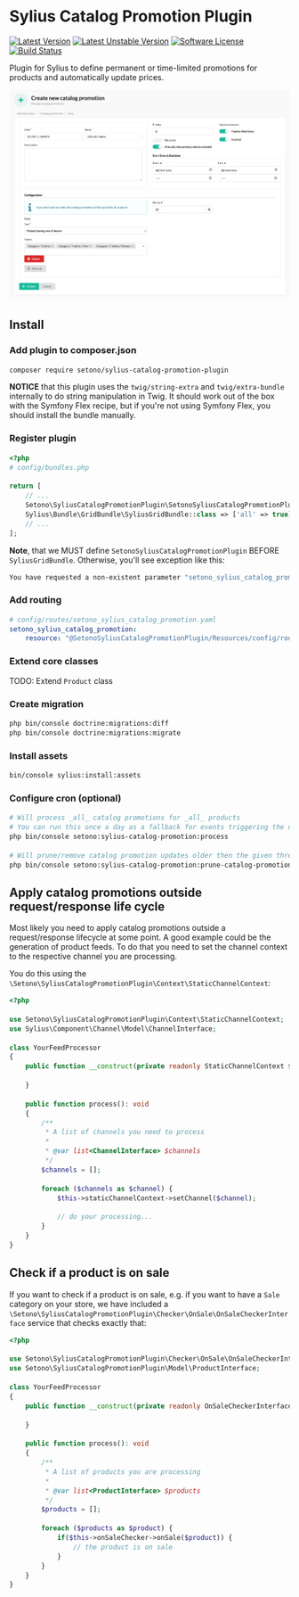 # Sylius Catalog Promotion Plugin

[![Latest Version][ico-version]][link-packagist]
[![Latest Unstable Version][ico-unstable-version]][link-packagist]
[![Software License][ico-license]](LICENSE)
[![Build Status][ico-github-actions]][link-github-actions]

Plugin for Sylius to define permanent or time-limited promotions for products and automatically update prices.

![Screenshot showing catalog promotions admin page](docs/admin-create.png)

## Install

### Add plugin to composer.json

```bash
composer require setono/sylius-catalog-promotion-plugin
```

**NOTICE** that this plugin uses the `twig/string-extra` and `twig/extra-bundle` internally to do string manipulation in Twig.
It should work out of the box with the Symfony Flex recipe, but if you're not using Symfony Flex, you should install the bundle manually.

### Register plugin

```php
<?php
# config/bundles.php

return [
    // ...
    Setono\SyliusCatalogPromotionPlugin\SetonoSyliusCatalogPromotionPlugin::class => ['all' => true],
    Sylius\Bundle\GridBundle\SyliusGridBundle::class => ['all' => true],
    // ...
];

```

**Note**, that we MUST define `SetonoSyliusCatalogPromotionPlugin` BEFORE `SyliusGridBundle`.
Otherwise, you'll see exception like this:

```bash
You have requested a non-existent parameter "setono_sylius_catalog_promotion.model.catalog_promotion.class".  
```

### Add routing

```yaml
# config/routes/setono_sylius_catalog_promotion.yaml
setono_sylius_catalog_promotion:
    resource: "@SetonoSyliusCatalogPromotionPlugin/Resources/config/routes.yaml"
```

### Extend core classes

TODO: Extend `Product` class

### Create migration

```bash
php bin/console doctrine:migrations:diff
php bin/console doctrine:migrations:migrate
```

### Install assets

```bash
bin/console sylius:install:assets
```

### Configure cron (optional)

```bash
# Will process _all_ catalog promotions for _all_ products
# You can run this once a day as a fallback for events triggering the update process
php bin/console setono:sylius-catalog-promotion:process

# Will prune/remove catalog promotion updates older then the given threshold
php bin/console setono:sylius-catalog-promotion:prune-catalog-promotion-updates
```

## Apply catalog promotions outside request/response life cycle
Most likely you need to apply catalog promotions outside a request/response lifecycle at some point. A good example could
be the generation of product feeds. To do that you need to set the channel context to the respective channel you are processing.

You do this using the `\Setono\SyliusCatalogPromotionPlugin\Context\StaticChannelContext`:

```php
<?php

use Setono\SyliusCatalogPromotionPlugin\Context\StaticChannelContext;
use Sylius\Component\Channel\Model\ChannelInterface;

class YourFeedProcessor
{
    public function __construct(private readonly StaticChannelContext $staticChannelContext) {
    
    }
    
    public function process(): void
    {
        /**
         * A list of channels you need to process
         * 
         * @var list<ChannelInterface> $channels 
         */
        $channels = [];
        
        foreach ($channels as $channel) {
            $this->staticChannelContext->setChannel($channel);
            
            // do your processing...
        }
    }
}
```

## Check if a product is on sale
If you want to check if a product is on sale, e.g. if you want to have a `Sale` category on your store, we have included
a `\Setono\SyliusCatalogPromotionPlugin\Checker\OnSale\OnSaleCheckerInterface` service that checks exactly that:

```php
<?php

use Setono\SyliusCatalogPromotionPlugin\Checker\OnSale\OnSaleCheckerInterface;
use Setono\SyliusCatalogPromotionPlugin\Model\ProductInterface;

class YourFeedProcessor
{
    public function __construct(private readonly OnSaleCheckerInterface $onSaleChecker) {
    
    }
    
    public function process(): void
    {
        /**
         * A list of products you are processing
         * 
         * @var list<ProductInterface> $products 
         */
        $products = [];
        
        foreach ($products as $product) {
            if($this->onSaleChecker->onSale($product)) {
                // the product is on sale
            }
        }
    }
}
```

[ico-version]: https://poser.pugx.org/setono/sylius-catalog-promotion-plugin/v/stable
[ico-unstable-version]: https://poser.pugx.org/setono/sylius-catalog-promotion-plugin/v/unstable
[ico-license]: https://poser.pugx.org/setono/sylius-catalog-promotion-plugin/license
[ico-github-actions]: https://github.com/Setono/SyliusCatalogPromotionPlugin/workflows/build/badge.svg

[link-packagist]: https://packagist.org/packages/setono/sylius-catalog-promotion-plugin
[link-github-actions]: https://github.com/Setono/SyliusCatalogPromotionPlugin/actions
